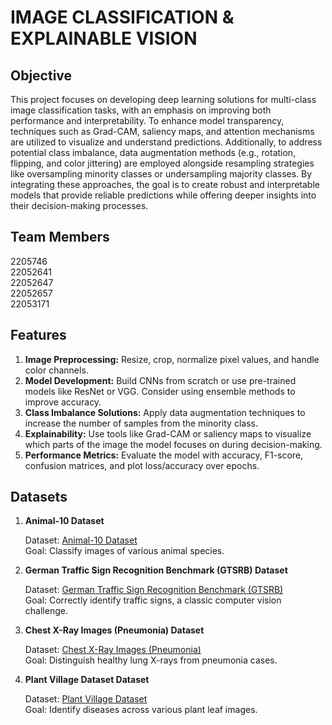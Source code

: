 # IMAGE CLASSIFICATION & EXPLAINABLE VISION 

##  Objective
This project focuses on developing deep learning solutions for multi-class image classification tasks, with an emphasis on improving both performance and interpretability. To enhance model transparency, techniques such as Grad-CAM, saliency maps, and attention mechanisms are utilized to visualize and understand predictions. Additionally, to address potential class imbalance, data augmentation methods (e.g., rotation, flipping, and color jittering) are employed alongside resampling strategies like oversampling minority classes or undersampling majority classes. By integrating these approaches, the goal is to create robust and interpretable models that provide reliable predictions while offering deeper insights into their decision-making processes.

## Team Members
2205746  
22052641  
22052647  
22052657  
22053171

## Features
1. **Image Preprocessing:** Resize, crop, normalize pixel values, and handle color channels.
2. **Model Development:** Build CNNs from scratch or use pre-trained models like ResNet or VGG. Consider using ensemble 
   methods to improve accuracy.
3. **Class Imbalance Solutions:** Apply data augmentation techniques to increase the number of samples from the minority 
   class.
4. **Explainability:** Use tools like Grad-CAM or saliency maps to visualize which parts of the image the model focuses on 
   during decision-making.
5. **Performance Metrics:** Evaluate the model with accuracy, F1-score, confusion matrices, and plot loss/accuracy over epochs.

## Datasets
1. **Animal-10 Dataset**
   
   Dataset: [Animal-10 Dataset](https://www.kaggle.com/datasets/alessiocorrado99/animals10 )  
   Goal: Classify images of various animal species. 

2. **German Traffic Sign Recognition Benchmark (GTSRB) Dataset**
    
   Dataset: [German Traffic Sign Recognition Benchmark (GTSRB)](https://www.kaggle.com/datasets/safabouguezzi/german-traffic-sign-detection-benchmark-gtsdb)  
   Goal: Correctly identify traffic signs, a classic computer vision challenge. 

3. **Chest X-Ray Images (Pneumonia) Dataset**
   
   Dataset: [Chest X-Ray Images (Pneumonia)](https://www.kaggle.com/datasets/paultimothymooney/chest-xray-pneumonia)  
   Goal: Distinguish healthy lung X-rays from pneumonia cases.   

4. **Plant Village Dataset Dataset**
   
   Dataset: [Plant Village Dataset](https://www.kaggle.com/datasets/emmarex/plantdisease)  
   Goal: Identify diseases across various plant leaf images.  


